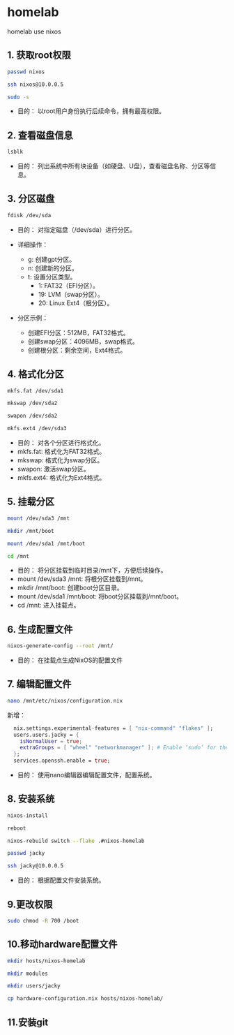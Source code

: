 # homelab
homelab use nixos

## 1. 获取root权限
```bash
passwd nixos
```
```bash
ssh nixos@10.0.0.5
```
```bash
sudo -s
```
* 目的： 以root用户身份执行后续命令，拥有最高权限。

## 2. 查看磁盘信息
```bash
lsblk
```
* 目的： 列出系统中所有块设备（如硬盘、U盘），查看磁盘名称、分区等信息。

## 3. 分区磁盘
```bash
fdisk /dev/sda
```
* 目的： 对指定磁盘（/dev/sda）进行分区。

* 详细操作：
  - g: 创建gpt分区。
  - n: 创建新的分区。
  - t: 设置分区类型。
    + 1: FAT32（EFI分区）。
    + 19: LVM（swap分区）。
    + 20: Linux Ext4（根分区）。
* 分区示例：
   - 创建EFI分区：512MB，FAT32格式。
   - 创建swap分区：4096MB，swap格式。
   - 创建根分区：剩余空间，Ext4格式。

## 4. 格式化分区
```bash
mkfs.fat /dev/sda1
```
```bash
mkswap /dev/sda2
```
```bash
swapon /dev/sda2
```
```bash
mkfs.ext4 /dev/sda3
```
* 目的： 对各个分区进行格式化。
* mkfs.fat: 格式化为FAT32格式。
* mkswap: 格式化为swap分区。
* swapon: 激活swap分区。
* mkfs.ext4: 格式化为Ext4格式。

## 5. 挂载分区
```bash
mount /dev/sda3 /mnt
```
```bash
mkdir /mnt/boot
```
```bash
mount /dev/sda1 /mnt/boot
```
```bash
cd /mnt
```
* 目的： 将分区挂载到临时目录/mnt下，方便后续操作。
* mount /dev/sda3 /mnt: 将根分区挂载到/mnt。
* mkdir /mnt/boot: 创建boot分区目录。
* mount /dev/sda1 /mnt/boot: 将boot分区挂载到/mnt/boot。
* cd /mnt: 进入挂载点。

## 6. 生成配置文件
```bash
nixos-generate-config --root /mnt/
```
* 目的： 在挂载点生成NixOS的配置文件

## 7. 编辑配置文件
```bash
nano /mnt/etc/nixos/configuration.nix
```
新增：
 
```nix
  nix.settings.experimental-features = [ "nix-command" "flakes" ];
  users.users.jacky = {
    isNormalUser = true;
    extraGroups = [ "wheel" "networkmanager" ]; # Enable ‘sudo’ for the user.
  };
  services.openssh.enable = true;
```

* 目的： 使用nano编辑器编辑配置文件，配置系统。

## 8. 安装系统
```bash
nixos-install
```
```bash
reboot
```
```bash
nixos-rebuild switch --flake .#nixos-homelab
```
```bash
passwd jacky
```
```bash
ssh jacky@10.0.0.5
```
* 目的： 根据配置文件安装系统。

## 9.更改权限
```bash
sudo chmod -R 700 /boot
```
## 10.移动hardware配置文件
```bash
mkdir hosts/nixos-homelab
```
```bash
mkdir modules
```
```bash
mkdir users/jacky
```
```bash
cp hardware-configuration.nix hosts/nixos-homelab/
```
## 11.安装git




